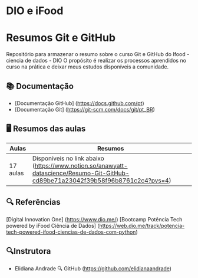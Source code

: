 # DIO e iFood
# Resumos Git e GitHub 

Repositório para armazenar o resumo sobre o curso Git e GitHub do Ifood - ciencia de dados - DIO 
O propósito é realizar os processos aprendidos no curso na prática e deixar meus estudos disponíveis a comunidade. 


## 📚 Documentação
- [Documentação GitHub] (https://docs.github.com/pt)
- [Documentação Git] (https://git-scm.com/docs/git/pt_BR)

## 🖥️ Resumos das aulas


| Aulas | Resumos | 
|-------|---------|
| 17 aulas | Disponíveis no link abaixo (https://www.notion.so/anawyatt-datascience/Resumo-Git-GitHub-cd89be71a23042f39b58f96b8761c2c4?pvs=4)|

## 🔍 Referências 
[Digital Innovation One] (https://www.dio.me/)
[Bootcamp Potência Tech powered by iFood Ciência de Dados]
(https://web.dio.me/track/potencia-tech-powered-ifood-ciencias-de-dados-com-python)

## 🔍Instrutora
- Elidiana Andrade
🔍 GitHub (https://github.com/elidianaandrade)
